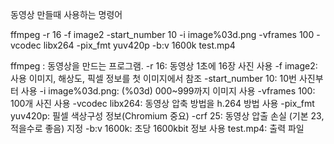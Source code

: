 동영상 만들때 사용하는 명령어 

ffmpeg -r 16 -f image2 -start_number 10 -i image%03d.png -vframes 100 -vcodec libx264 -pix_fmt yuv420p -b:v 1600k test.mp4

ffmpeg : 동영상을 만드는 프로그램.
-r 16: 동영상 1초에 16장 사진 사용
-f image2: 사용 이미지, 해상도, 픽셀 정보를 첫 이미지에서 참조
-start_number 10: 10번 사진부터 사용
-i image%03d.png: (%03d) 000~999까지 이미지 사용
-vframes 100: 100개 사진 사용
-vcodec libx264: 동영상 압축 방법을 h.264 방법 사용
-pix_fmt yuv420p: 필셀 색상구성 정보(Chromium 중요)
-crf 25: 동영상 압출 손실 (기본 23, 적을수로 좋음) 지정
-b:v 1600k: 초당 1600kbit  정보 사용
test.mp4: 출력 파일
